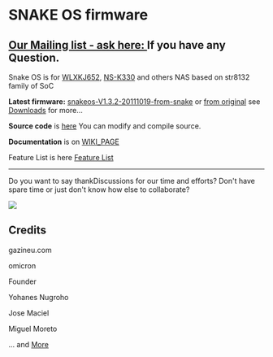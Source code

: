 # SNAKE OS firmware #

## [Our Mailing list - ask here: ](http://groups.google.com/group/dealextreme-nas-/topics)    If you have any Question. ##


Snake OS is for [WLXKJ652](http://s.dealextreme.com/search/WLXKJ-652), [NS-K330](http://www.dealextreme.com/p/standalone-bittorrent-bt-client-usb-nas-ftp-samba-printer-upnp-sharing-network-lan-server-26320) and others NAS based on str8132 family of SoC

**Latest firmware:** [snakeos-V1.3.2-20111019-from-snake](http://code.google.com/p/snake-os/downloads/detail?name=snakeos-V1.3.2-20111019-from-snake.zip&can=2&q=) or [from original](http://code.google.com/p/snake-os/downloads/detail?name=snakeos-V1.3.2-20111019-from-original.zip&can=2&q=) see [Downloads](http://code.google.com/p/snake-os/downloads/list) for more...


**Source code** is [here](http://code.google.com/p/snake-os/source/checkout) You can modify and compile source.

**Documentation** is on [WIKI\_PAGE](http://code.google.com/p/snake-os/w/list)

Feature List is here [Feature List](http://code.google.com/p/snake-os/wiki/Feature_List)


---


Do you want to say thankDiscussions for our time and efforts? Don't have spare time or just don't know how else to collaborate?

[![](https://www.paypal.com/en_US/i/btn/btn_donateCC_LG.gif)](https://www.paypal.com/cgi-bin/webscr?cmd=_donations&business=dgazineu%40gmail%2ecom&lc=BR&item_name=Snake%20OS&item_number=snakeos&currency_code=USD&bn=PP%2dDonationsBF%3abtn_donateCC_LG%2egif%3aNonHosted)


## Credits ##

gazineu.com

omicron

Founder

Yohanes Nugroho

Jose Maciel

Miguel Moreto

... and [More](http://code.google.com/p/snake-os/wiki/Donate)